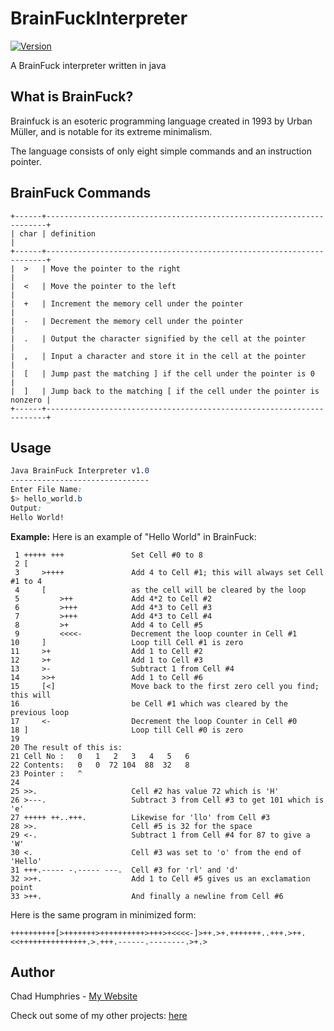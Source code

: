 # BrainFuckInterpreter

[![Version](https://img.shields.io/badge/version-v1.0-informational)](https://img.shields.io/badge/version-v1.0-informational)

A BrainFuck interpreter written in java

## What is BrainFuck?

<p>Brainfuck is an esoteric programming language created in 1993 by Urban Müller, and is notable for its extreme minimalism.</p>
<p>The language consists of only eight simple commands and an instruction pointer.</p>

## BrainFuck Commands
```brainfuck
+------+----------------------------------------------------------------------+
| char | definition                                                           |
+------+----------------------------------------------------------------------+
|  >   | Move the pointer to the right                                        |
|  <   | Move the pointer to the left                                         |
|  +   | Increment the memory cell under the pointer                          |
|  -   | Decrement the memory cell under the pointer                          |
|  .   | Output the character signified by the cell at the pointer            |
|  ,   | Input a character and store it in the cell at the pointer            |
|  [   | Jump past the matching ] if the cell under the pointer is 0          |
|  ]   | Jump back to the matching [ if the cell under the pointer is nonzero |
+------+----------------------------------------------------------------------+
```

## Usage
```css
Java BrainFuck Interpreter v1.0
-------------------------------
Enter File Name:
$> hello_world.b
Output: 
Hello World!
```

<b>Example:</b>
Here is an example of "Hello World" in BrainFuck:
```brainfuck
 1 +++++ +++               Set Cell #0 to 8
 2 [
 3     >++++               Add 4 to Cell #1; this will always set Cell #1 to 4
 4     [                   as the cell will be cleared by the loop
 5         >++             Add 4*2 to Cell #2
 6         >+++            Add 4*3 to Cell #3
 7         >+++            Add 4*3 to Cell #4
 8         >+              Add 4 to Cell #5
 9         <<<<-           Decrement the loop counter in Cell #1
10     ]                   Loop till Cell #1 is zero
11     >+                  Add 1 to Cell #2
12     >+                  Add 1 to Cell #3
13     >-                  Subtract 1 from Cell #4
14     >>+                 Add 1 to Cell #6
15     [<]                 Move back to the first zero cell you find; this will
16                         be Cell #1 which was cleared by the previous loop
17     <-                  Decrement the loop Counter in Cell #0
18 ]                       Loop till Cell #0 is zero
19 
20 The result of this is:
21 Cell No :   0   1   2   3   4   5   6
22 Contents:   0   0  72 104  88  32   8
23 Pointer :   ^
24 
25 >>.                     Cell #2 has value 72 which is 'H'
26 >---.                   Subtract 3 from Cell #3 to get 101 which is 'e'
27 +++++ ++..+++.          Likewise for 'llo' from Cell #3
28 >>.                     Cell #5 is 32 for the space
29 <-.                     Subtract 1 from Cell #4 for 87 to give a 'W'
30 <.                      Cell #3 was set to 'o' from the end of 'Hello'
31 +++.----- -.----- ---.  Cell #3 for 'rl' and 'd'
32 >>+.                    Add 1 to Cell #5 gives us an exclamation point
33 >++.                    And finally a newline from Cell #6
```

Here is the same program in minimized form:
```brainfuck
++++++++++[>+++++++>++++++++++>+++>+<<<<-]>++.>+.+++++++..+++.>++.<<+++++++++++++++.>.+++.------.--------.>+.>
```

## Author

Chad Humphries - <a href="https://grunclepug.com/" title="Go to my website">My Website</a>
<p>Check out some of my other projects: <a href="https://github.com/GrunclePug?tab=repositories" title="Other projects of mine">here</a>
